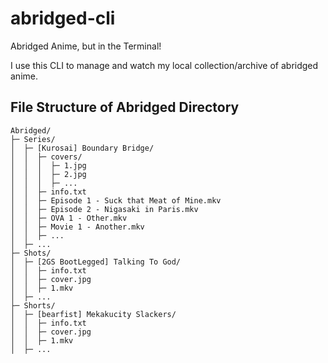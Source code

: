 # abridged-cli
Abridged Anime, but in the Terminal!

I use this CLI to manage and watch my local collection/archive of abridged anime.

## File Structure of Abridged Directory
```
Abridged/
├─ Series/
│  ├─ [Kurosai] Boundary Bridge/
│  │  ├─ covers/
│  │  │  ├─ 1.jpg
│  │  │  ├─ 2.jpg
│  │  │  ├─ ...
│  │  ├─ info.txt
│  │  ├─ Episode 1 - Suck that Meat of Mine.mkv
│  │  ├─ Episode 2 - Nigasaki in Paris.mkv
│  │  ├─ OVA 1 - Other.mkv
│  │  ├─ Movie 1 - Another.mkv
│  │  ├─ ...
│  ├─ ...
├─ Shots/
│  ├─ [2GS BootLegged] Talking To God/
│  │  ├─ info.txt
│  │  ├─ cover.jpg
│  │  ├─ 1.mkv
│  ├─ ...
├─ Shorts/
│  ├─ [bearfist] Mekakucity Slackers/
│  │  ├─ info.txt
│  │  ├─ cover.jpg
│  │  ├─ 1.mkv
│  ├─ ...
```

